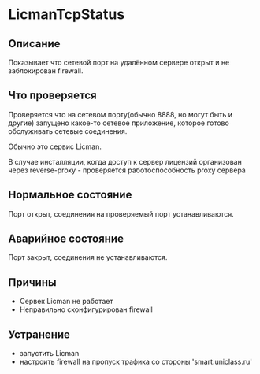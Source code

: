 # LicmanTcpStatus

Описание
---

Показывает что сетевой порт на удалённом сервере открыт и не заблокирован
firewall.

Что проверяется
---

Проверяется что на сетевом порту(обычно 8888, но могут быть и другие) запущено
какое-то сетевое приложение, которое готово обслуживать сетевые соединения.

Обычно это сервис Licman. 

В случае инсталляции, когда доступ к сервер лицензий организован через
reverse-proxy - проверяется работоспособность proxy сервера

Нормальное состояние
---

Порт открыт, соединения на проверяемый порт устанавливаются.

Аварийное состояние
---

Порт закрыт, соединения не устанавливаются.

Причины
---

- Сервек Licman не работает
- Неправильно сконфигурирован firewall

Устранение
---

- запустить Licman
- настроить firewall на пропуск трафика со стороны 'smart.uniclass.ru' 
